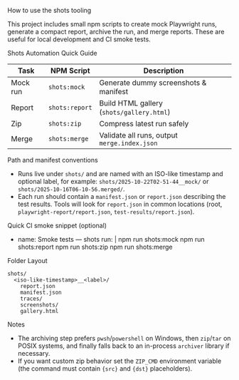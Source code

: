 How to use the shots tooling

This project includes small npm scripts to create mock Playwright runs, generate a compact report, archive the run, and merge reports. These are useful for local development and CI smoke tests.

Shots Automation Quick Guide

| Task | NPM Script | Description |
|------|-------------|--------------|
| Mock run | `shots:mock` | Generate dummy screenshots & manifest |
| Report | `shots:report` | Build HTML gallery (`shots/gallery.html`) |
| Zip | `shots:zip` | Compress latest run safely |
| Merge | `shots:merge` | Validate all runs, output `merge.index.json` |

Path and manifest conventions

- Runs live under `shots/` and are named with an ISO-like timestamp and optional label, for example: `shots/2025-10-22T02-51-44__mock/` or `shots/2025-10-16T06-10-56.merged/`.
- Each run should contain a `manifest.json` or `report.json` describing the test results. Tools will look for `report.json` in common locations (root, `playwright-report/report.json`, `test-results/report.json`).

Quick CI smoke snippet (optional)

- name: Smoke tests — shots
  run: |
    npm run shots:mock
    npm run shots:report
    npm run shots:zip
    npm run shots:merge

Folder Layout

```
shots/
  <iso-like-timestamp>__<label>/
    report.json
    manifest.json
    traces/
    screenshots/
    gallery.html
```

Notes

- The archiving step prefers `pwsh`/`powershell` on Windows, then `zip`/`tar` on POSIX systems, and finally falls back to an in-process `archiver` library if necessary.
- If you want custom zip behavior set the `ZIP_CMD` environment variable (the command must contain `{src}` and `{dst}` placeholders).
